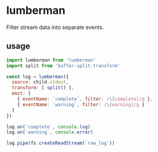 # lumberman

Filter stream data into separate events.

## usage
```javascript
import lumberman from 'lumberman'
import split from 'buffer-split-transform'

const log = lumberman({
  source: child.stdout,
  transform: [ split() ],
  emit: [
    { eventName: `complete`, filter: /\[complete]/g },
    { eventName: `warning`, filter: /\[warning]/g }
  ]
})

log.on(`complete`, console.log)
log.on(`warning`, console.error)

log.pipe(fs.createReadStream(`raw_log`))
```
